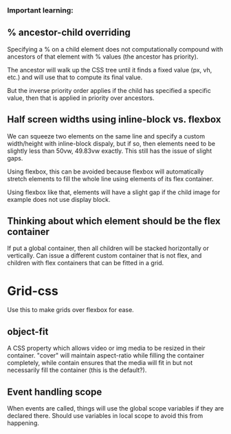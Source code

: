 ### Important learning:

## % ancestor-child overriding

Specifying a % on a child element does not computationally compound with ancestors of that element
with % values (the ancestor has priority).

The ancestor will walk up the CSS tree until it finds a fixed value (px, vh, etc.) and will use that to compute its final value.

But the inverse priority order applies if the child has specified a specific value, then that is applied in priority over ancestors.

## Half screen widths using inline-block vs. flexbox

We can squeeze two elements on the same line and specify a custom width/height with inline-block dispaly, but if so, then elements need to be slightly less than 50vw, 49.83vw exactly. This still has the issue of slight gaps.

Using flexbox, this can be avoided because flexbox will automatically stretch elements to fill the whole line using elements of its flex container.

Using flexbox like that, elements will have a slight gap if the child image for example does not use display block.

## Thinking about which element should be the flex container 

If put a global container, then all children will be stacked horizontally or vertically.
Can issue a different custom container that is not flex, and children with flex containers that can be fitted in a grid.

# Grid-css

Use this to make grids over flexbox for ease.

## object-fit

A CSS property which allows video or img media to be resized in their container. "cover" will maintain aspect-ratio while filling the container completely, while contain ensures that the media will fit in but not necessarily fill the container (this is the default?).

## Event handling scope

When events are called, things will use the global scope variables if they are declared there. Should use variables in local scope to avoid this from happening.